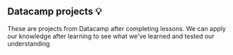 ## Datacamp projects 💡
These are projects from Datacamp after completing lessons. We can apply our knowledge after learning to see what we've learned and tested our understanding 
